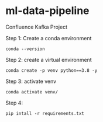 # ml-data-pipeline

Confluence Kafka Project

Step 1: Create a conda environment
```
conda --version
```

Step 2: create a virtual environment
```
conda create -p venv python==3.8 -y
```

Step 3: activate venv
```
conda activate venv/
```

Step 4: 
```
pip intall -r requirements.txt
```
